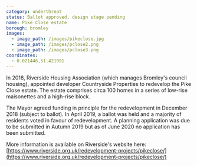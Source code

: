 ```yaml
---
category: underthreat
status: Ballot approved, design stage pending
name: Pike Close estate 
borough: bromley 
images:
  - image_path: /images/pikeclose.jpg
  - image_path: /images/pclose2.png
  - image_path: /images/pclose3.png
coordinates:
  - 0.021446,51.421991
---
```

In 2018, Riverside Housing Association (which manages Bromley's council housing), appointed developer Countryside Properties to redevelop the Pike Close estate. The estate comprises circa 100 homes in a series of low-rise maisonettes and a high-rise block.

The Mayor agreed funding in principle for the redevelopment in December 2018 (subject to ballot). In April 2019, a ballot was held and a majority of residents voted in favour of redevelopment. A planning application was due to be submitted in Autumn 2019 but as of June 2020 no application has been submitted.

More information is available on Riverside's website here: [https://www.riverside.org.uk/redevelopment-projects/pikeclose/](https://www.riverside.org.uk/redevelopment-projects/pikeclose/)


